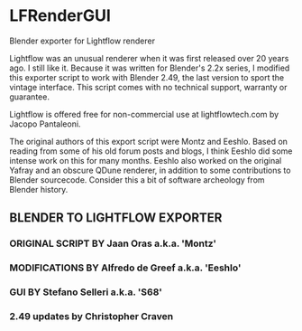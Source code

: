 # LFRenderGUI
Blender exporter for Lightflow renderer

Lightflow was an unusual renderer when it was first released over 20 years ago. I still like it. Because it was written for Blender's 2.2x series, I modified this exporter script to work with Blender 2.49, the last version to sport the vintage interface. This script comes with no technical support, warranty or guarantee.

Lightflow is offered free for non-commercial use at lightflowtech.com by Jacopo Pantaleoni.

The original authors of this export script were Montz and Eeshlo. Based on reading from some of his old forum posts and blogs, I think Eeshlo did some intense work on this for many months. Eeshlo also worked on the original Yafray and an obscure QDune renderer, in addition to some contributions to Blender sourcecode. Consider this a bit of software archeology from Blender history.

##          BLENDER TO LIGHTFLOW EXPORTER             

### ORIGINAL SCRIPT BY Jaan Oras a.k.a. 'Montz'     
### MODIFICATIONS BY Alfredo de Greef a.k.a. 'Eeshlo'  
### GUI BY Stefano Selleri a.k.a. 'S68'          
### 2.49 updates by Christopher Craven

